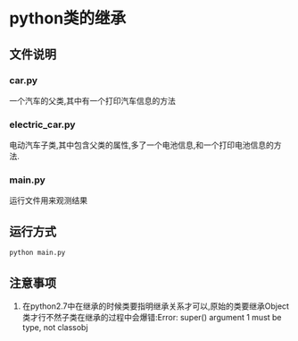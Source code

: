 # python类的继承

## 文件说明
### car.py
一个汽车的父类,其中有一个打印汽车信息的方法
### electric_car.py
电动汽车子类,其中包含父类的属性,多了一个电池信息,和一个打印电池信息的方法.
### main.py
运行文件用来观测结果
## 运行方式
```bash
python main.py
```

## 注意事项
1. 在python2.7中在继承的时候类要指明继承关系才可以,原始的类要继承Object类才行不然子类在继承的过程中会爆错:Error: super() argument 1 must be type, not classobj  
